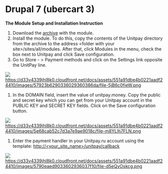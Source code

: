 # Drupal 7 \(ubercart 3\)

**The Module Setup and Installation Instruction**

1. Download the [archive](https://github.com/unitpay/ubercart-module) with the module.
2. Install the module. To do this, copy the contents of the Unitpay directory from the archive to the address &lt;folder with your site&gt;/sites/all/modules. After that, click Modules in the menu, check the box next to Unitpay and click Save configuration.
3. Go to Store - &gt; Payment methods and click on the Settings link opposite the UnitPay line.

![](https://gblobscdn.gitbook.com/assets%2Fdokumentacziya%2F-M9xezG_6tZ_3GRmvyig%2F-M9y3QKaP1wN06T8Z8mV%2F0.png?alt=media)https://d33v4339jhl8k0.cloudfront.net/docs/assets/551a91dbe4b0221aadf24410/images/57923b6290336029360386da/file-5jB6c0fieW.png

1. In the DOMAIN field, insert the value of unitpay.money. Copy the public and secret key which you can get from your Unitpay account in the PUBLIC KEY and SECRET KEY fields. Click on the Save configuration button.

![](https://gblobscdn.gitbook.com/assets%2Fdokumentacziya%2F-M9xezG_6tZ_3GRmvyig%2F-M9y3QKbVw9L5lgQ8maC%2F1.png?alt=media)https://d33v4339jhl8k0.cloudfront.net/docs/assets/551a91dbe4b0221aadf24410/images/5e68cab52c7d3a7e9ae9018c/file-m8YLlh7FLN.png

1. Enter the payment handler in your Unitpay.ru account using the template: [http://&lt;your\_site\_name&gt;/unitpay/callback](http://%3Cyour_site_name%3E/unitpay/callback)​

![](https://gblobscdn.gitbook.com/assets%2Fdokumentacziya%2F-M9xezG_6tZ_3GRmvyig%2F-M9y3QKcOr1imlqNBXq2%2F2.png?alt=media)https://d33v4339jhl8k0.cloudfront.net/docs/assets/551a91dbe4b0221aadf24410/images/5790eaed9033602936037f10/file-d5eQvOskcg.png

